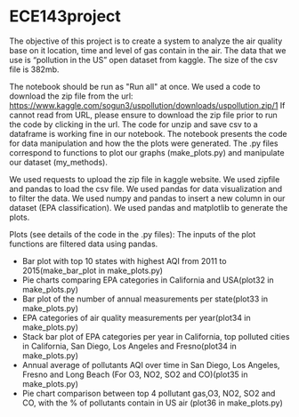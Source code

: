 # ECE143project

The objective of this project is to create a system to analyze the air quality base on it location, time and level of gas contain in the air. The data that we use is “pollution in the US” open dataset from kaggle. The size of the csv file is 382mb.

The notebook should be run as "Run all" at once.
We used a code to download the zip file from the url: https://www.kaggle.com/sogun3/uspollution/downloads/uspollution.zip/1
If cannot read from URL, please ensure to download the zip file prior to run the code by clicking in the url. 
The code for unzip and save csv to a dataframe is working fine in our notebook.
The notebook presents the code for data manipulation and how the the plots were generated.
The .py files correspond to functions to plot our graphs (make_plots.py) and manipulate our dataset (my_methods).

We used requests to upload the zip file in kaggle website. We used zipfile and pandas to load the csv file.
We used pandas for data visualization and to filter the data. We used numpy and pandas to insert a new column in our dataset (EPA classification). We used pandas and matplotlib to generate the plots.

Plots (see details of the code in the .py files):
The inputs of the plot functions are filtered data using pandas.
- Bar plot with top 10 states with highest AQI from 2011 to 2015(make_bar_plot in make_plots.py)
- Pie charts comparing EPA categories in California and USA(plot32 in make_plots.py)
- Bar plot of the number of annual measurements per state(plot33 in make_plots.py)
- EPA categories of air quality measurements per year(plot34 in make_plots.py)
- Stack bar plot of EPA categories per year in California, top polluted cities in California, San Diego, Los Angeles and Fresno(plot34 in make_plots.py)
- Annual average of pollutants AQI over time in San Diego, Los Angeles, Fresno and Long Beach (For O3, NO2, SO2 and CO)(plot35 in make_plots.py)
- Pie chart comparison between top 4 pollutant gas,O3, NO2, SO2 and CO, with the % of pollutants contain in US air (plot36 in make_plots.py)
 
